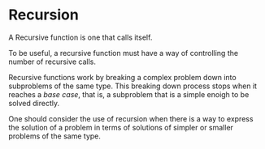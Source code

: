 #                           __Recursion__
A Recursive function is one that calls itself.

To be useful, a recursive function must have a way of controlling the number
of recursive calls. 

Recursive functions work by breaking a complex problem down into
subproblems of the same type. This breaking down process stops when it reaches
a _base case_, that is, a subproblem that is a simple enoigh to be solved
directly.

One should consider the use of recursion when there is a way to express the
solution of a problem in terms of solutions of simpler or smaller problems 
of the same type.
